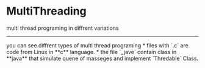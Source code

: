 # MultiThreading
multi thread programing in diffrent variations
<hr>
you can see diffrent types of multi thread programing
* files with `.c` are code from Linux in **c** language.  
* the file `_jave` contain class in **java** that simulate quene of masseges and implement `Thredable` Class.  
